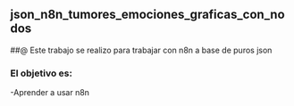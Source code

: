 ## json_n8n_tumores_emociones_graficas_con_nodos

##@ Este trabajo se realizo para trabajar con n8n a base de puros json

### El objetivo es:

-Aprender a usar n8n
